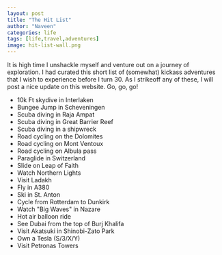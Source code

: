 ```yaml
---
layout: post
title: "The Hit List"
author: "Naveen"
categories: life
tags: [life,travel,adventures]
image: hit-list-wall.png
---
```


It is high time I unshackle myself and venture out on a journey of exploration. I had curated this short list of (somewhat) kickass adventures that I wish to experience before I turn 30. As I strikeoff any of these, I will post a nice update on this website. Go, go, go!

* 10k Ft skydive in Interlaken
* Bungee Jump in Scheveningen
* Scuba diving in Raja Ampat
* Scuba diving in Great Barrier Reef
* Scuba diving in a shipwreck
* Road cycling on the Dolomites
* Road cycling on Mont Ventoux
* Road cycling on Albula pass
* Paraglide in Switzerland
* Slide on Leap of Faith
* Watch Northern Lights
* Visit Ladakh
* Fly in A380
* Ski in St. Anton
* Cycle from Rotterdam to Dunkirk
* Watch "Big Waves" in Nazare
* Hot air balloon ride
* See Dubai from the top of Burj Khalifa
* Visit Akatsuki in Shinobi-Zato Park
* Own a Tesla (S/3/X/Y)
* Visit Petronas Towers